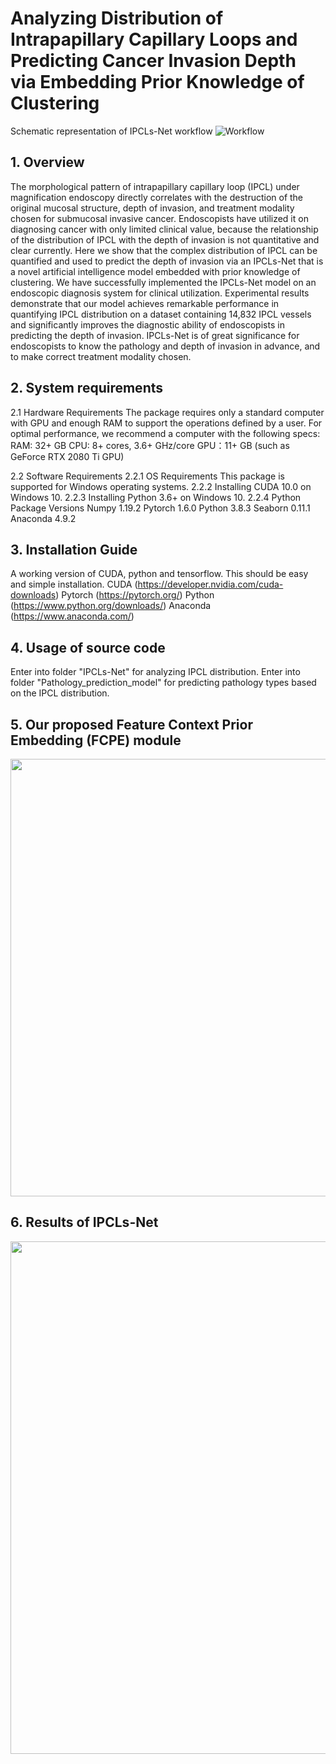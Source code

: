 # Analyzing Distribution of Intrapapillary Capillary Loops and Predicting Cancer Invasion Depth via Embedding Prior Knowledge of Clustering

Schematic representation of IPCLs-Net workflow
![Workflow](https://github.com/mintanwei/IPCLs-Net/blob/main/results/Workflow_of_IPCLsNet.bmp) 

## 1. Overview
The morphological pattern of intrapapillary capillary loop (IPCL) under magnification endoscopy directly correlates with the destruction of the original mucosal structure, depth of invasion, and treatment modality chosen for submucosal invasive cancer. Endoscopists have utilized it on diagnosing cancer with only limited clinical value, because the relationship of the distribution of IPCL with the depth of invasion is not quantitative and clear currently. Here we show that the complex distribution of IPCL can be quantified and used to predict the depth of invasion via an IPCLs-Net that is a novel artificial intelligence model embedded with prior knowledge of clustering. We have successfully implemented the IPCLs-Net model on an endoscopic diagnosis system for clinical utilization. Experimental results demonstrate that our model achieves remarkable performance in quantifying IPCL distribution on a dataset containing 14,832 IPCL vessels and significantly improves the diagnostic ability of endoscopists in predicting the depth of invasion. IPCLs-Net is of great significance for endoscopists to know the pathology and depth of invasion in advance, and to make correct treatment modality chosen.

## 2. System requirements
  2.1 Hardware Requirements
    The package requires only a standard computer with GPU and enough RAM to support the operations defined by a user. 
    For optimal performance, we recommend a computer with the following specs:
    RAM: 32+ GB
    CPU: 8+ cores, 3.6+ GHz/core
    GPU：11+ GB (such as GeForce RTX 2080 Ti GPU)
  
  2.2 Software Requirements
  2.2.1 OS Requirements
          This package is supported for Windows operating systems.
  2.2.2 Installing CUDA 10.0 on Windows 10.
  2.2.3 Installing Python 3.6+ on Windows 10.
  2.2.4 Python Package Versions
	    Numpy 1.19.2
	    Pytorch 1.6.0
      Python 3.8.3
	    Seaborn 0.11.1
      Anaconda 4.9.2
	 
## 3. Installation Guide
  A working version of CUDA, python and tensorflow. This should be easy and simple installation. 
  CUDA (https://developer.nvidia.com/cuda-downloads)
  Pytorch (https://pytorch.org/) 
  Python (https://www.python.org/downloads/)
  Anaconda (https://www.anaconda.com/)
  
## 4. Usage of source code
  Enter into folder "IPCLs-Net" for analyzing IPCL distribution.
  Enter into folder "Pathology_prediction_model" for predicting pathology types based on the IPCL distribution.
  

## 5. Our proposed Feature Context Prior Embedding (FCPE) module
<p align="center">
<img src="https://github.com/mintanwei/IPCLs-Net/blob/main/results/FCPE.bmp" width="700">
</p>

## 6. Results of IPCLs-Net
<p align="center">
<img align="center" src="https://github.com/mintanwei/IPCLs-Net/blob/main/results/Outputs_of_IPCLsNet.png" width="820">
</p>
